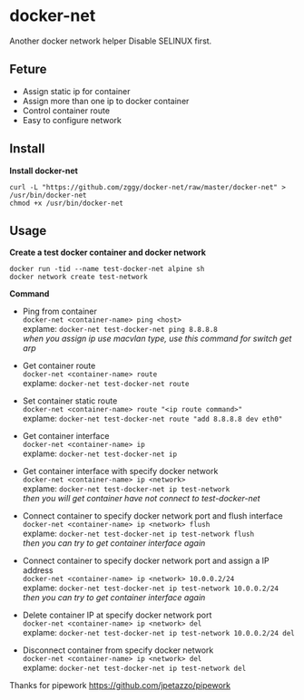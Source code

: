 # docker-net
Another docker network helper
Disable SELINUX first.

## Feture
* Assign static ip for container
* Assign more than one ip to docker container
* Control container route
* Easy to configure network  

## Install

**Install docker-net**
```
curl -L "https://github.com/zggy/docker-net/raw/master/docker-net" > /usr/bin/docker-net
chmod +x /usr/bin/docker-net
```

## Usage

**Create a test docker container and docker network**   

`docker run -tid --name test-docker-net alpine sh`   
`docker network create test-network`   

**Command**  

* Ping from container   
`docker-net <container-name> ping <host>`  
explame: `docker-net test-docker-net ping 8.8.8.8`   
*when you assign ip use macvlan type, use this command for switch get arp*   
* Get container route    
`docker-net <container-name> route`  
explame: `docker-net test-docker-net route`

* Set container static route    
`docker-net <container-name> route "<ip route command>"`  
explame: `docker-net test-docker-net route "add 8.8.8.8 dev eth0"`

* Get container interface    
`docker-net <container-name> ip`  
explame: `docker-net test-docker-net ip`

* Get container interface with specify docker network   
`docker-net <container-name> ip <network>`  
explame: `docker-net test-docker-net ip test-network`    
*then you will get container have not connect to test-docker-net*

* Connect container to specify docker network port and flush interface    
`docker-net <container-name> ip <network> flush`    
explame: `docker-net test-docker-net ip test-network flush`   
*then you can try to get container interface again*

* Connect container to specify docker network port and assign a IP address     
`docker-net <container-name> ip <network> 10.0.0.2/24`     
explame: `docker-net test-docker-net ip test-network 10.0.0.2/24`   
*then you can try to get container interface again*

* Delete container IP at specify docker network port   
`docker-net <container-name> ip <network> del`    
explame: `docker-net test-docker-net ip test-network 10.0.0.2/24 del`

* Disconnect container from specify docker network    
`docker-net <container-name> ip <network> del`   
explame: `docker-net test-docker-net ip test-network del`


Thanks for pipework https://github.com/jpetazzo/pipework
